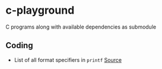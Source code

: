 # c-playground
C programs along with available dependencies as submodule

## Coding
* List of all format specifiers in `printf` [Source](https://codeforwin.org/2015/05/list-of-all-format-specifiers-in-c-programming.html)

